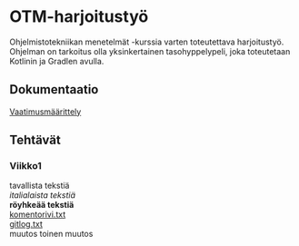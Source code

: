 # OTM-harjoitustyö
Ohjelmistotekniikan menetelmät -kurssia varten toteutettava harjoitustyö. Ohjelman on tarkoitus olla yksinkertainen tasohyppelypeli, joka toteutetaan Kotlinin ja Gradlen avulla.
## Dokumentaatio
[Vaatimusmäärittely](https://github.com/Tubaias/otm-harjoitustyo/blob/master/dokumentaatio/vaatimusmaarittely.md)
## Tehtävät
### Viikko1
tavallista tekstiä  
*italialaista tekstiä*  
**röyhkeää tekstiä**  
[komentorivi.txt](https://github.com/Tubaias/otm-harjoitustyo/blob/master/laskarit/viikko1/komentorivi.txt)  
[gitlog.txt](https://github.com/Tubaias/otm-harjoitustyo/blob/master/laskarit/viikko1/gitlog.txt)  
muutos
toinen muutos
